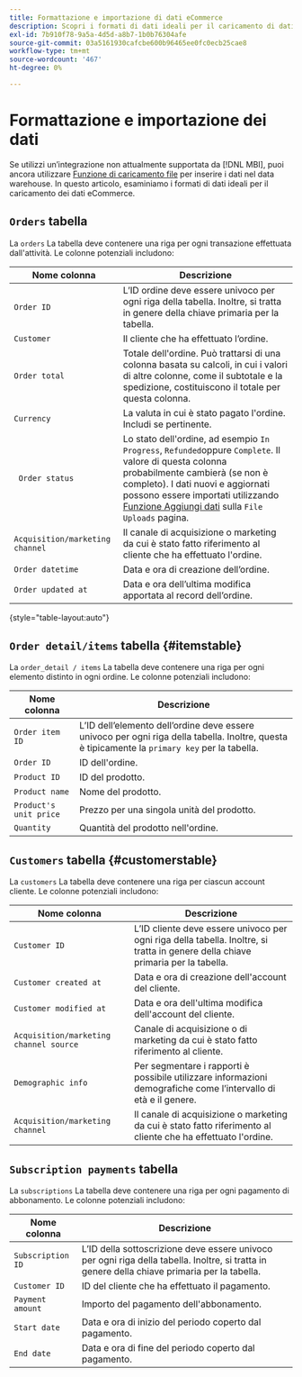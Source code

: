 ```yaml
---
title: Formattazione e importazione di dati eCommerce
description: Scopri i formati di dati ideali per il caricamento di dati eCommerce.
exl-id: 7b910f78-9a5a-4d5d-a8b7-1b0b76304afe
source-git-commit: 03a5161930cafcbe600b96465ee0fc0ecb25cae8
workflow-type: tm+mt
source-wordcount: '467'
ht-degree: 0%

---
```


# Formattazione e importazione dei dati

Se utilizzi un’integrazione non attualmente supportata da [!DNL MBI], puoi ancora utilizzare [Funzione di caricamento file](using-file-uploader.md) per inserire i dati nel data warehouse. In questo articolo, esaminiamo i formati di dati ideali per il caricamento dei dati eCommerce.

## `Orders` tabella

La `orders` La tabella deve contenere una riga per ogni transazione effettuata dall&#39;attività. Le colonne potenziali includono:

| Nome colonna | Descrizione |
|----|----|
| `Order ID` | L’ID ordine deve essere univoco per ogni riga della tabella. Inoltre, si tratta in genere della chiave primaria per la tabella. |
| `Customer` | Il cliente che ha effettuato l’ordine. |
| `Order total` | Totale dell&#39;ordine. Può trattarsi di una colonna basata su calcoli, in cui i valori di altre colonne, come il subtotale e la spedizione, costituiscono il totale per questa colonna. |
| `Currency` | La valuta in cui è stato pagato l&#39;ordine. Includi se pertinente. |
| ` Order status` | Lo stato dell&#39;ordine, ad esempio `In Progress`, `Refunded`oppure `Complete`. Il valore di questa colonna probabilmente cambierà (se non è completo). I dati nuovi e aggiornati possono essere importati utilizzando [Funzione Aggiungi dati](../../../data-analyst/importing-data/connecting-data/using-file-uploader.md) sulla `File Uploads` pagina. |
| `Acquisition/marketing channel` | Il canale di acquisizione o marketing da cui è stato fatto riferimento al cliente che ha effettuato l&#39;ordine. |
| `Order datetime` | Data e ora di creazione dell’ordine. |
| `Order updated at` | Data e ora dell’ultima modifica apportata al record dell’ordine. |

{style=&quot;table-layout:auto&quot;}

## `Order detail/items` tabella {#itemstable}

La `order_detail / items` La tabella deve contenere una riga per ogni elemento distinto in ogni ordine. Le colonne potenziali includono:

| Nome colonna | Descrizione |
|----|----|
| `Order item ID` | L’ID dell’elemento dell’ordine deve essere univoco per ogni riga della tabella. Inoltre, questa è tipicamente la `primary key` per la tabella. |
| `Order ID` | ID dell&#39;ordine. |
| `Product ID` | ID del prodotto. |
| `Product name` | Nome del prodotto. |
| `Product's unit price` | Prezzo per una singola unità del prodotto. |
| `Quantity` | Quantità del prodotto nell&#39;ordine. |

## `Customers` tabella {#customerstable}

La `customers` La tabella deve contenere una riga per ciascun account cliente. Le colonne potenziali includono:

| Nome colonna | Descrizione |
|----|----|
| `Customer ID` | L’ID cliente deve essere univoco per ogni riga della tabella. Inoltre, si tratta in genere della chiave primaria per la tabella. |
| `Customer created at` | Data e ora di creazione dell&#39;account del cliente. |
| `Customer modified at` | Data e ora dell&#39;ultima modifica dell&#39;account del cliente. |
| `Acquisition/marketing channel source` | Canale di acquisizione o di marketing da cui è stato fatto riferimento al cliente. |
| `Demographic info` | Per segmentare i rapporti è possibile utilizzare informazioni demografiche come l’intervallo di età e il genere. |
| `Acquisition/marketing channel` | Il canale di acquisizione o marketing da cui è stato fatto riferimento al cliente che ha effettuato l&#39;ordine. |

## `Subscription payments` tabella

La `subscriptions` La tabella deve contenere una riga per ogni pagamento di abbonamento. Le colonne potenziali includono:

| Nome colonna | Descrizione |
|----|----|
| `Subscription ID` | L’ID della sottoscrizione deve essere univoco per ogni riga della tabella. Inoltre, si tratta in genere della chiave primaria per la tabella. |
| `Customer ID` | ID del cliente che ha effettuato il pagamento. |
| `Payment amount` | Importo del pagamento dell&#39;abbonamento. |
| `Start date` | Data e ora di inizio del periodo coperto dal pagamento. |
| `End date` | Data e ora di fine del periodo coperto dal pagamento. |
